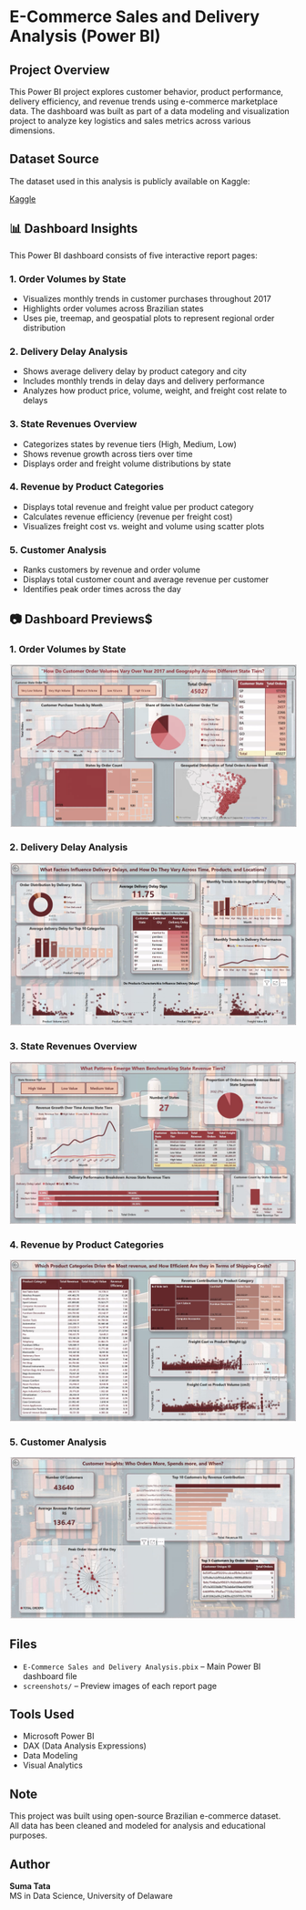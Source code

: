 # E-Commerce Sales and Delivery Analysis (Power BI)

## Project Overview
This Power BI project explores customer behavior, product performance, delivery efficiency, and revenue trends using e-commerce marketplace data. The dashboard was built as part of a data modeling and visualization project to analyze key logistics and sales metrics across various dimensions.

## Dataset Source

The dataset used in this analysis is publicly available on Kaggle:

[Kaggle](https://www.kaggle.com/datasets/devarajv88/target-dataset)

## 📊 Dashboard Insights

This Power BI dashboard consists of five interactive report pages:

### 1. Order Volumes by State
- Visualizes monthly trends in customer purchases throughout 2017
- Highlights order volumes across Brazilian states
- Uses pie, treemap, and geospatial plots to represent regional order distribution

### 2. Delivery Delay Analysis
- Shows average delivery delay by product category and city
- Includes monthly trends in delay days and delivery performance
- Analyzes how product price, volume, weight, and freight cost relate to delays

### 3. State Revenues Overview
- Categorizes states by revenue tiers (High, Medium, Low)
- Shows revenue growth across tiers over time
- Displays order and freight volume distributions by state

### 4. Revenue by Product Categories
- Displays total revenue and freight value per product category
- Calculates revenue efficiency (revenue per freight cost)
- Visualizes freight cost vs. weight and volume using scatter plots

### 5. Customer Analysis
- Ranks customers by revenue and order volume
- Displays total customer count and average revenue per customer
- Identifies peak order times across the day

## 📷 Dashboard Previews$

### 1. Order Volumes by State 
![Order Volumes](screenshots/order-volumes-by-state.png)

### 2. Delivery Delay Analysis
![Delivery Delays](screenshots/delivery-delay-analysis.png)

### 3. State Revenues Overview
![State Revenues](screenshots/state-revenues.png)

### 4. Revenue by Product Categories
![Revenue/Product](screenshots/revenue-by-product-categories.png)

### 5. Customer Analysis
![Customer Analysis](screenshots/customer-analysis.png)

## Files
- `E-Commerce Sales and Delivery Analysis.pbix` – Main Power BI dashboard file
- `screenshots/` – Preview images of each report page

## Tools Used
- Microsoft Power BI
- DAX (Data Analysis Expressions)
- Data Modeling
- Visual Analytics

## Note
This project was built using open-source Brazilian e-commerce dataset.  
All data has been cleaned and modeled for analysis and educational purposes.

## Author
**Suma Tata**  
MS in Data Science, University of Delaware  
